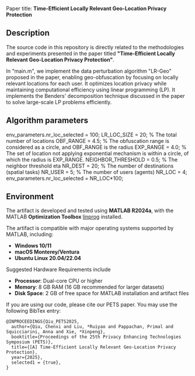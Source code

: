 Paper title: **Time-Efficient Locally Relevant Geo-Location Privacy Protection**

## Description
The source code in this repository is directly related to the methodologies and experiments presented in the paper titled **"Time-Efficient Locally Relevant Geo-Location Privacy Protection"**. 

In "main.m", we implement the data perturbation algorithm "LR-Geo" proposed in the paper, enabling geo-obfuscation by focusing on locally relevant locations for each user. It optimizes location privacy while maintaining computational efficiency using linear programming (LP). It implements the Benders' decomposition technique discussed in the paper to solve large-scale LP problems efficiently.

## Algorithm parameters 
env_parameters.nr_loc_selected = 100; 
LR_LOC_SIZE = 20;                                                           % The total number of locations
OBF_RANGE = 4.5;                                                            % The obfuscation range is considered as a circle, and OBF_RANGE is the radius
EXP_RANGE = 4.0;                                                            % The set of location not applying exponential mechanism is within a circle, of which the radius is EXP_RANGE. 
NEIGHBOR_THRESHOLD = 0.5;                                                   % The neighbor threshold eta
NR_DEST = 20;                                                               % The number of destinations (spatial tasks)
NR_USER = 5;                                                                % The number of users (agents)
NR_LOC = 4;
env_parameters.nr_loc_selected = NR_LOC*100; 

## Environment 
The artifact is developed and tested using **MATLAB R2024a**, with the MATLAB **Optimization Toolbox** [linprog](https://www.mathworks.com/help/optim/ug/linprog.html) installed. 

The artifact is compatible with major operating systems supported by MATLAB, including:
- **Windows 10/11**
- **macOS Monterey/Ventura**
- **Ubuntu Linux 20.04/22.04**

Suggested Hardware Requirements include 
- **Processor**: Dual-core CPU or higher
- **Memory**: 8 GB RAM (16 GB recommended for larger datasets)
- **Disk Space**: 2 GB of free space for MATLAB installation and artifact files


If you are using our code, please cite our PETS paper. You may use the following BibTex entry:

```
@INPROCEEDINGS{Qiu_PETS2025,
  author={Qiu, Chenxi and Liu, *Ruiyao and Pappachan, Primal and Squicciarini, Anna and Xie, *Xinpeng},
  booktitle={Proceedings of the 25th Privacy Enhancing Technologies Symposium (PETS)}, 
  title={[A] Time-Efficient Locally Relevant Geo-Location Privacy Protection}, 
  year={2025},
  selected1 = {true},
}
